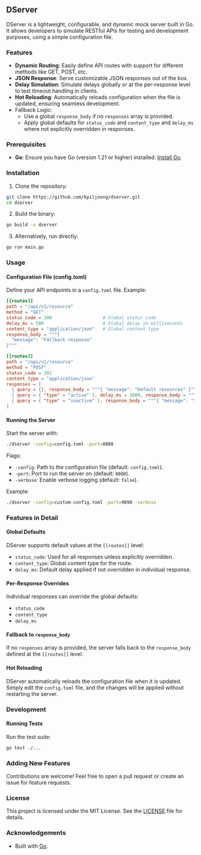 ## DServer

DServer is a lightweight, configurable, and dynamic mock server built in Go. It allows developers to simulate RESTful APIs for testing and development purposes, using a simple configuration file.

### Features
- **Dynamic Routing**: Easily define API routes with support for different methods like GET, POST, etc.
- **JSON Response**: Serve customizable JSON responses out of the box.
- **Delay Simulation**: Simulate delays globally or at the per-response level to test timeout handling in clients.
- **Hot Reloading**: Automatically reloads configuration when the file is updated, ensuring seamless development.
- Fallback Logic:
  - Use a global `response_body` if no `responses` array is provided.
  - Apply global defaults for `status_code` and `content_type` and `delay_ms` where not explicitly overridden in responses.

### Prerequisites
- **Go**: Ensure you have Go (version 1.21 or higher) installed. [Install Go](https://golang.org/doc/install).

### Installation
1. Clone the repository:
```bash
git clone https://github.com/kpiljoong/dserver.git
cd dserver
```
2. Build the binary:
```bash
go build -o dserver
```
3. Alternatively, run directly:
```bash
go run main.go
```

### Usage
#### Configuration File (config.toml)
Define your API endpoints in a `config.toml` file. Example:
```toml
[[routes]]
path = "/api/v1/resource"
method = "GET"
status_code = 200                   # Global status code
delay_ms = 500                      # Global delay in milliseconds
content_type = "application/json"   # Global content type
response_body = """{
  "message": "Fallback response"
}"""

[[routes]]
path = "/api/v1/resource"
method = "POST"
status_code = 201
content_type = "application/json"
responses = [
  { query = {}, response_body = """{ "message": "Default resources" }""" },
  { query = { "type" = "active" }, delay_ms = 1000, response_body = """{ "message": "Active resources" }""" },
  { query = { "type" = "inactive" }, response_body = """{ "message": "Inactive resources" }""" }
]
```

#### Running the Server
Start the server with:
```bash
./dserver -config=config.toml -port=8080
```

Flags:
- `-config`: Path to the configuration file (default: `config.toml`).
- `-port`: Port to run the server on (default: `8080`).
- `-verbose`: Enable verbose logging (default: `false`).

Example:
```bash
./dserver -config=custom-config.toml -port=9090 -verbose
```

### Features in Detail

#### Global Defaults
DServer supports default values at the `[[routes]]` level:
- `status_code`: Used for all responses unless explicitly overridden.
- `content_type`: Global content type for the route.
- `delay_ms`: Default delay applied if not overridden in individual response.

#### Per-Response Overrides
Individual responses can override the global defaults:
- `status_code`
- `content_type`
- `delay_ms`

#### Fallback to `response_body`
If no `responses` array is provided, the server falls back to the `response_body` defined at the `[[routes]]` level.

#### Hot Reloading
DServer automatically reloads the configuration file when it is updated. Simply edit the `config.toml` file, and the changes will be applied without restarting the server.

### Development
#### Running Tests
Run the test suite:
```bash
go test ./...
```

### Adding New Features
Contributions are welcome! Feel free to open a pull request or create an issue for feature requests.

### License
This project is licensed under the MIT License. See the [LICENSE](LICENSE) file for details.

### Acknowledgements
- Built with [Go](https://golang.org/).
